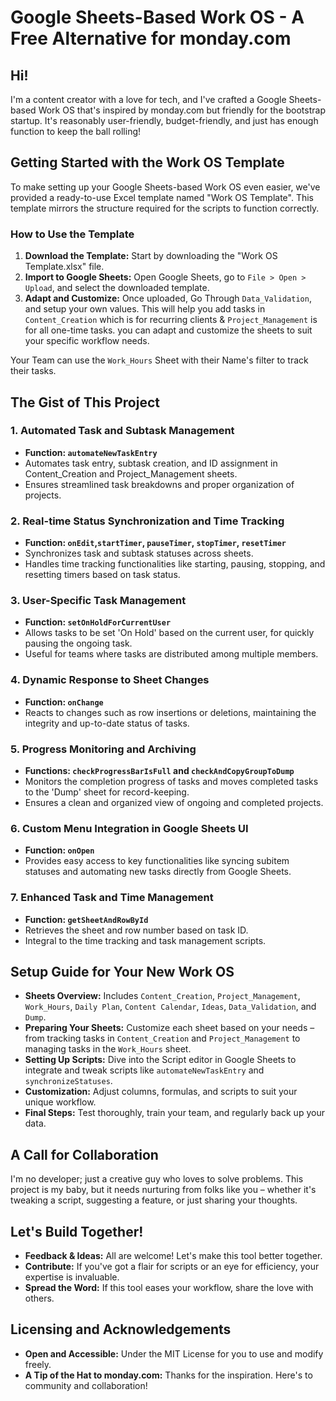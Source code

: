 # Google Sheets-Based Work OS - A Free Alternative for monday.com

## Hi!
I'm a content creator with a love for tech, and I've crafted a Google Sheets-based Work OS that's inspired by monday.com but friendly for the bootstrap startup. It's reasonably user-friendly, budget-friendly, and just has enough function to keep the ball rolling!

## Getting Started with the Work OS Template
To make setting up your Google Sheets-based Work OS even easier, we've provided a ready-to-use Excel template named "Work OS Template". This template mirrors the structure required for the scripts to function correctly.

### How to Use the Template
1. **Download the Template:** Start by downloading the "Work OS Template.xlsx" file.
2. **Import to Google Sheets:** Open Google Sheets, go to `File > Open > Upload`, and select the downloaded template.
3. **Adapt and Customize:** Once uploaded, Go Through `Data_Validation`, and setup your own values.
This will help you add tasks in `Content_Creation` which is for recurring clients & `Project_Management` is for all one-time tasks.
you can adapt and customize the sheets to suit your specific workflow needs.

Your Team can use the `Work_Hours` Sheet with their Name's filter to track their tasks.

## The Gist of This Project

### 1. **Automated Task and Subtask Management**
- **Function: `automateNewTaskEntry`**
- Automates task entry, subtask creation, and ID assignment in Content_Creation and Project_Management sheets.
- Ensures streamlined task breakdowns and proper organization of projects.

### 2. **Real-time Status Synchronization and Time Tracking**
- **Function: `onEdit`,`startTimer`, `pauseTimer`, `stopTimer`, `resetTimer`**
- Synchronizes task and subtask statuses across sheets.
- Handles time tracking functionalities like starting, pausing, stopping, and resetting timers based on task status.

### 3. **User-Specific Task Management**
- **Function: `setOnHoldForCurrentUser`**
- Allows tasks to be set 'On Hold' based on the current user, for quickly pausing the ongoing task.
- Useful for teams where tasks are distributed among multiple members.

### 4. **Dynamic Response to Sheet Changes**
- **Function: `onChange`**
- Reacts to changes such as row insertions or deletions, maintaining the integrity and up-to-date status of tasks.

### 5. **Progress Monitoring and Archiving**
- **Functions: `checkProgressBarIsFull` and `checkAndCopyGroupToDump`**
- Monitors the completion progress of tasks and moves completed tasks to the 'Dump' sheet for record-keeping.
- Ensures a clean and organized view of ongoing and completed projects.

### 6. **Custom Menu Integration in Google Sheets UI**
- **Function: `onOpen`**
- Provides easy access to key functionalities like syncing subitem statuses and automating new tasks directly from Google Sheets.

### 7. **Enhanced Task and Time Management**
- **Function: `getSheetAndRowById`**
- Retrieves the sheet and row number based on task ID.
- Integral to the time tracking and task management scripts.

## Setup Guide for Your New Work OS
- **Sheets Overview:** Includes `Content_Creation`, `Project_Management`, `Work_Hours`, `Daily Plan`, `Content Calendar`, `Ideas`, `Data_Validation`, and `Dump`.
- **Preparing Your Sheets:** Customize each sheet based on your needs – from tracking tasks in `Content_Creation` and `Project_Management` to managing tasks in the `Work_Hours` sheet.
- **Setting Up Scripts:** Dive into the Script editor in Google Sheets to integrate and tweak scripts like `automateNewTaskEntry` and `synchronizeStatuses`.
- **Customization:** Adjust columns, formulas, and scripts to suit your unique workflow.
- **Final Steps:** Test thoroughly, train your team, and regularly back up your data.

## A Call for Collaboration
I'm no developer; just a creative guy who loves to solve problems. This project is my baby, but it needs nurturing from folks like you – whether it's tweaking a script, suggesting a feature, or just sharing your thoughts.

## Let's Build Together!
- **Feedback & Ideas:** All are welcome! Let's make this tool better together.
- **Contribute:** If you've got a flair for scripts or an eye for efficiency, your expertise is invaluable.
- **Spread the Word:** If this tool eases your workflow, share the love with others.

## Licensing and Acknowledgements
- **Open and Accessible:** Under the MIT License for you to use and modify freely.
- **A Tip of the Hat to monday.com:** Thanks for the inspiration. Here's to community and collaboration!
